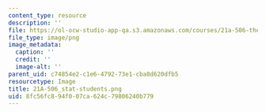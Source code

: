 ```yaml
---
content_type: resource
description: ''
file: https://ol-ocw-studio-app-qa.s3.amazonaws.com/courses/21a-506-the-business-of-politics-a-view-of-latin-america-spring-2014/8fc56fc894f007ca624c79806240b779_21A-506_stat-students.png
file_type: image/png
image_metadata:
  caption: ''
  credit: ''
  image-alt: ''
parent_uid: c74854e2-c1e6-4792-73e1-cba8d620dfb5
resourcetype: Image
title: 21A-506_stat-students.png
uid: 8fc56fc8-94f0-07ca-624c-79806240b779
---
```

